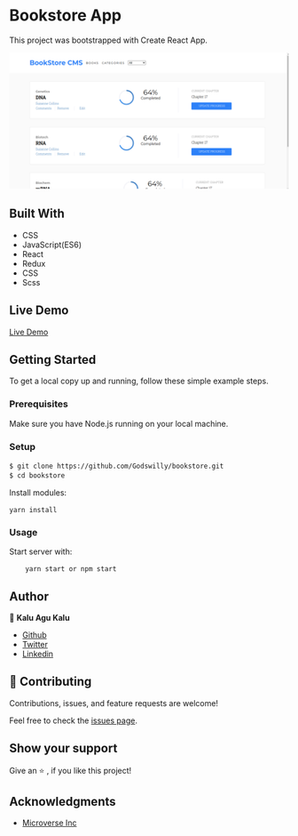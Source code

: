 # Bookstore App
This project was bootstrapped with Create React App.

![screenshot](Screenshotp.png)

## Built With
- CSS
- JavaScript(ES6)
- React
- Redux
- CSS
- Scss

## Live Demo
[Live Demo](https://stoic-boyd-ceb2a7.netlify.app/)

## Getting Started 
To get a local copy up and running, follow these simple example steps.

### Prerequisites

Make sure you have Node.js  running on your local machine.

### Setup

~~~bash
$ git clone https://github.com/Godswilly/bookstore.git
$ cd bookstore
~~~

Install modules:

```
yarn install
```

### Usage

Start server with:

```
    yarn start or npm start
```

## Author

👤 **Kalu Agu Kalu**

- [Github](https://github.com/Godswilly)
- [Twitter](https://twitter.com/KaluAguKalu17)
- [Linkedin](https://www.linkedin.com/in/kalu-agu-kalu/)

## 🤝 Contributing

Contributions, issues, and feature requests are welcome!

Feel free to check the [issues page](https://github.com/Godswilly/bookstore/issues).

## Show your support

Give an ⭐️ , if you like this project!

## Acknowledgments
- [Microverse Inc](https://www.microverse.org/)

